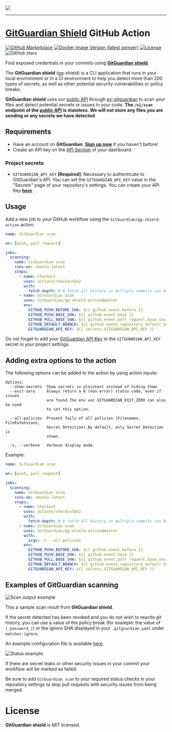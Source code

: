 <a href="https://gitguardian.com/"><img src="https://cdn.jsdelivr.net/gh/gitguardian/gg-shield-action/doc/logo.svg"></a>

---

# [GitGuardian Shield](https://github.com/GitGuardian/gg-shield) GitHub Action

[![GitHub Marketplace](https://img.shields.io/badge/Marketplace-v1-undefined.svg?logo=github&logoColor=white&style=for-the-badge)](https://github.com/marketplace/actions/gitguardian-shield-action)
[![Docker Image Version (latest semver)](https://img.shields.io/docker/v/gitguardian/ggshield?color=1B2D55&sort=semver&style=for-the-badge&label=ggshield)](https://hub.docker.com/r/gitguardian/ggshield)
[![License](https://img.shields.io/github/license/GitGuardian/gg-shield-action?color=%231B2D55&style=for-the-badge)](LICENSE)
![GitHub stars](https://img.shields.io/github/stars/gitguardian/gg-shield-action?color=%231B2D55&style=for-the-badge)

Find exposed credentials in your commits using [**GitGuardian shield**](https://github.com/GitGuardian/gg-shield).

The **GitGuardian shield** (gg-shield) is a CLI application that runs in your local environment
or in a CI environment to help you detect more than 200 types of secrets, as well as other potential security vulnerabilities or policy breaks.

**GitGuardian shield** uses our [public API](https://api.gitguardian.com/doc) through [py-gitguardian](https://github.com/GitGuardian/py-gitguardian) to scan your files and detect potential secrets or issues in your code. **The `/v1/scan` endpoint of the [public API](https://api.gitguardian.com/doc) is stateless. We will not store any files you are sending or any secrets we have detected**.

## Requirements

- Have an account on **GitGuardian**. [**Sign up now**](https://dashboard.gitguardian.com/api/v1/auth/user/github_login/authorize?utm_source=github&utm_medium=gg_shield&utm_campaign=shield1) if you haven't before!
- Create an API key on the [API Section](https://dashboard.gitguardian.com/api) of your dashboard.

### Project secrets

- `GITGUARDIAN_API_KEY` **[Required]**: Necessary to authenticate to GitGuardian's API. You can set the `GITGUARDIAN_API_KEY` value in the "Secrets" page of your repository's settings. You can create your API Key [**here**](https://dashboard.gitguardian.com/api/v1/auth/user/github_login/authorize?utm_source=github&utm_medium=gg_shield&utm_campaign=shield1).

## Usage

Add a new job to your GitHub workflow using the `GitGuardian/gg-shield-action` action.

```yaml
name: GitGuardian scan

on: [push, pull_request]

jobs:
  scanning:
    name: GitGuardian scan
    runs-on: ubuntu-latest
    steps:
      - name: Checkout
        uses: actions/checkout@v2
        with:
          fetch-depth: 0 # fetch all history so multiple commits can be scanned
      - name: GitGuardian scan
        uses: GitGuardian/gg-shield-action@master
        env:
          GITHUB_PUSH_BEFORE_SHA: ${{ github.event.before }}
          GITHUB_PUSH_BASE_SHA: ${{ github.event.base }}
          GITHUB_PULL_BASE_SHA: ${{ github.event.pull_request.base.sha }}
          GITHUB_DEFAULT_BRANCH: ${{ github.event.repository.default_branch }}
          GITGUARDIAN_API_KEY: ${{ secrets.GITGUARDIAN_API_KEY }}
```

Do not forget to add your [GitGuardian API Key](https://dashboard.gitguardian.com/api/v1/auth/user/github_login/authorize?utm_source=github&utm_medium=gg_shield&utm_campaign=shield1) to the `GITGUARDIAN_API_KEY` secret in your project settings.

## Adding extra options to the action

The following options can be added to the action by using action inputs:

```
Options:
  --show-secrets  Show secrets in plaintext instead of hiding them.
  --exit-zero     Always return a 0 (non-error) status code, even if issues
                  are found.The env var GITGUARDIAN_EXIT_ZERO can also be used
                  to set this option.

  --all-policies  Present fails of all policies (Filenames, FileExtensions,
                  Secret Detection).By default, only Secret Detection is
                  shown.

  -v, --verbose   Verbose display mode.
```

Example:

```yaml
name: GitGuardian scan

on: [push, pull_request]

jobs:
  scanning:
    name: GitGuardian scan
    runs-on: ubuntu-latest
    steps:
      - name: Checkout
        uses: actions/checkout@v2
        with:
          fetch-depth: 0 # fetch all history so multiple commits can be scanned
      - name: GitGuardian scan
        uses: GitGuardian/gg-shield-action@master
        with:
          args: -v --all-policies
        env:
          GITHUB_PUSH_BEFORE_SHA: ${{ github.event.before }}
          GITHUB_PUSH_BASE_SHA: ${{ github.event.base }}
          GITHUB_PULL_BASE_SHA: ${{ github.event.pull_request.base.sha }}
          GITHUB_DEFAULT_BRANCH: ${{ github.event.repository.default_branch }}
          GITGUARDIAN_API_KEY: ${{ secrets.GITGUARDIAN_API_KEY }}
```

## Examples of GitGuardian scanning

![Scan output example](https://cdn.statically.io/gh/GitGuardian/gg-shield-action/51c86f8a/doc/example_output.png)

This a sample scan result from **GitGuardian shield**.

If the secret detected has been revoked and you do not wish to rewrite git history, you can use a value of the policy break (for example: the value of `|_password_|`) or the ignore SHA displayed in your `.gitguardian.yaml` under `matches-ignore`.

An example configuration file is available [here](https://github.com/GitGuardian/gg-shield/blob/main/.gitguardian.example.yml).

![Status example](https://cdn.statically.io/gh/GitGuardian/gg-shield-action/51c86f8a/doc/status.png)

If there are secret leaks or other security issues in your commit your workflow will be marked as failed.

Be sure to add `GitGuardian scan` to your required status checks in your repository settings to stop pull requests with security issues from being merged.

# License

**GitGuardian shield** is MIT licensed.
